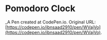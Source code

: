 # Pomodoro Clock
 _A Pen created at CodePen.io. Original URL: [https://codepen.io/ibnsaad2910/pen/WVajVo](https://codepen.io/ibnsaad2910/pen/WVajVo).

 